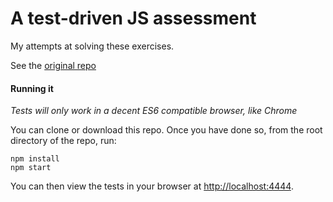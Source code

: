 # A test-driven JS assessment

My attempts at solving these exercises.

See the [original repo](https://github.com/rmurphey/js-assessment)

#### Running it

*Tests will only work in a decent ES6 compatible browser, like Chrome*

You can clone or download this repo. Once you have done so, from the root
directory of the repo, run:

    npm install
    npm start

You can then view the tests in your browser at
[http://localhost:4444](http://localhost:4444).
